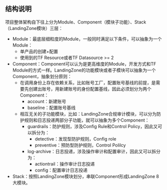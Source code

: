 ## 结构说明




项目整体架构自下往上分为Module、Component（模块子功能）、Stack（LandingZone模块）三层：

- Module：最底层细粒度的Module，一般同时满足以下条件，可以抽象为一个Module：
    - 单产品的创建+配置
    - 使用到的TF Resource或者TF Datasource >= 2
- Component：Component可以认为是更高维度的Module，开发方式和TF Module的方式一样。LandingZone的功能模块或者子模块可以抽象为一个Component，抽象划分原则：
    - 在调用身份上存在依赖关系，比如账号工厂，配置账号基线的前提，是需要先创建出账号，用新建账号的身份配置基线，因此必须划分为两个Component：
        - account：新建账号
        - baseline：配置账号基线
    - 相互无关的子功能模块，比如：LandingZone合规审计模块，可以分为防护规则和日志投递两部分子功能，就可以抽象为多个Component：
        - guardrails：防护规则，涉及Config Rule和Control Policy，因此又可以拆分为：
            - detective：发现型防护规则，Config role
            - preventive：预防型防护规则，Control Polilcy
        - log-archive：日志投递，涉及操作审计和配置审计，因此又可以拆分为：
            - actiontrail：操作审计日志投递
            - config：配置审计日志投递
- Stack：按照LandingZone模块划分，串联Component形成LandingZone 8大模块。
